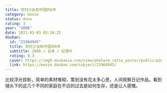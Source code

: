 ```yaml
---
title: 农村少女和中国的6年
category: movie
status: done
rating: 3
year: "2008"
date: 2021-03-03 03:34:25
douban:
  id: "21964945"
  title: 农村少女和中国的6年
  subtitle: 2008 / 日本 / 纪录片
  rating: 8.3
  cover: https://img9.doubanio.com/view/photo/m_ratio_poster/public/p2427895336.jpg
  link: https://movie.douban.com/subject/21964945/
---
```


比较浮光掠影，简单的素材堆砌，策划没有花太多心思，人间观察日记作品。看到镜头下的这几个不同的家庭在不远的过去是如何生存，还是让人感慨。